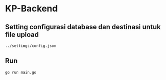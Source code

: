 # KP-Backend

## Setting configurasi database dan destinasi untuk file upload
```setting
../settings/config.json
```
## Run
```run
go run main.go
```
